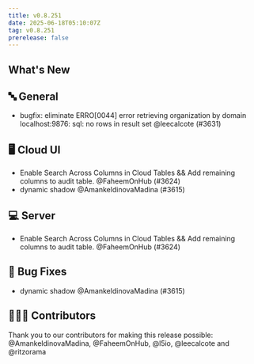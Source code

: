 ```yaml
---
title: v0.8.251
date: 2025-06-18T05:10:07Z
tag: v0.8.251
prerelease: false
---
```


## What's New
## 🔤 General
- bugfix: eliminate ERRO[0044] error retrieving organization by domain localhost:9876: sql: no rows in result set @leecalcote (#3631)

## 🖥 Cloud UI

- Enable Search Across Columns in Cloud Tables && Add remaining columns to audit table. @FaheemOnHub (#3624)
- dynamic shadow @AmankeldinovaMadina (#3615)

## 💻 Server

- Enable Search Across Columns in Cloud Tables && Add remaining columns to audit table. @FaheemOnHub (#3624)

## 🐛 Bug Fixes

- dynamic shadow @AmankeldinovaMadina (#3615)

## 👨🏽‍💻 Contributors

Thank you to our contributors for making this release possible:
@AmankeldinovaMadina, @FaheemOnHub, @l5io, @leecalcote and @ritzorama

